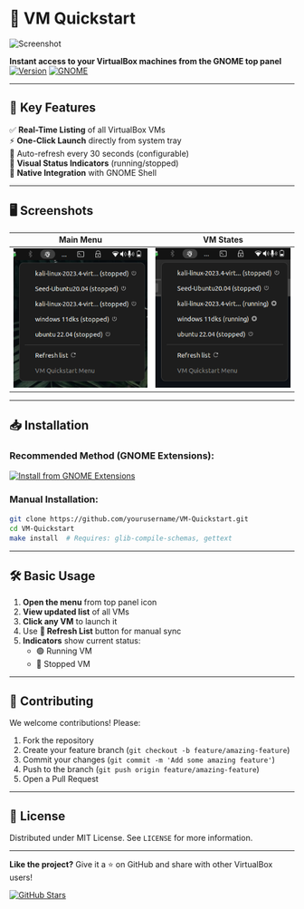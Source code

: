 # 🚀 VM Quickstart

![Screenshot](media/VM-Quickstart-White.png) <!-- Add actual extension screenshot -->

**Instant access to your VirtualBox machines from the GNOME top panel**  
[![Version](https://img.shields.io/badge/Version-1.1.0-green)]() 
[![GNOME](https://img.shields.io/badge/GNOME-42%2B-blue)]()

---

## 🌟 Key Features

✅ **Real-Time Listing** of all VirtualBox VMs  
⚡ **One-Click Launch** directly from system tray  
🔄 Auto-refresh every 30 seconds (configurable)  
🎨 **Visual Status Indicators** (running/stopped)  
📌 **Native Integration** with GNOME Shell  

---

## 🖥️ Screenshots

| Main Menu | VM States |
|-----------|-----------|
| ![Menu](media/screenshot1.png) | ![States](media/screenshot2.png)

---

## 📥 Installation

### Recommended Method (GNOME Extensions):
[![Install from GNOME Extensions](https://img.shields.io/badge/Install%20from-GNOME_Extensions-241F31?logo=gnome&logoColor=white)](https://extensions.gnome.org/extension/XXXX/vm-quickstart/) <!-- Update link -->

### Manual Installation:
```bash
git clone https://github.com/yourusername/VM-Quickstart.git
cd VM-Quickstart
make install  # Requires: glib-compile-schemas, gettext
```

---

## 🛠️ Basic Usage

1. **Open the menu** from top panel icon
2. **View updated list** of all VMs
3. **Click any VM** to launch it
4. Use **🔄 Refresh List** button for manual sync
5. **Indicators** show current status:
   - 🟢 Running VM
   - 🔴 Stopped VM

---

## 🤝 Contributing

We welcome contributions! Please:
1. Fork the repository
2. Create your feature branch (`git checkout -b feature/amazing-feature`)
3. Commit your changes (`git commit -m 'Add some amazing feature'`)
4. Push to the branch (`git push origin feature/amazing-feature`)
5. Open a Pull Request

---

## 📄 License

Distributed under MIT License. See `LICENSE` for more information.

---

**Like the project?** Give it a ⭐ on GitHub and share with other VirtualBox users!

[![GitHub Stars](https://img.shields.io/github/stars/znatii/VM-Quickstart?style=social)]() 
```
